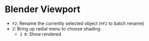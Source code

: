 # Blender Viewport

- `F2`: Rename the currently selected object (`⌘F2` to batch rename)
- `Z`: Bring up radial menu to choose shading
    - `Z R`: Show rendered
